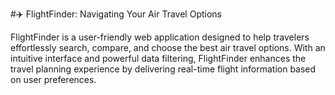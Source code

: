 #✈️ FlightFinder: Navigating Your Air Travel Options

FlightFinder is a user-friendly web application designed to help travelers effortlessly search, compare, and choose the best air travel options. With an intuitive interface and powerful data filtering, FlightFinder enhances the travel planning experience by delivering real-time flight information based on user preferences.




